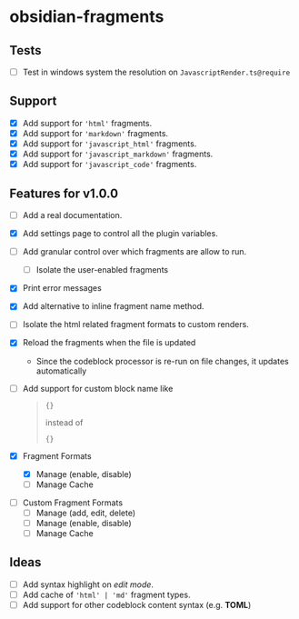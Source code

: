 # obsidian-fragments

## Tests

- [ ] Test in windows system the resolution on `JavascriptRender.ts@require`

## Support

- [x] Add support for `'html'` fragments.
- [x] Add support for `'markdown'` fragments.
- [x] Add support for `'javascript_html'` fragments.
- [x] Add support for `'javascript_markdown'` fragments.
- [x] Add support for `'javascript_code'` fragments.

## Features for v1.0.0

- [ ] Add a real documentation.
- [x] Add settings page to control all the plugin variables.
- [ ] Add granular control over which fragments are allow to run.
  - [ ] Isolate the user-enabled fragments
- [x] Print error messages
- [x] Add alternative to inline fragment name method.
- [ ] Isolate the html related fragment formats to custom renders.
- [x] Reload the fragments when the file is updated
  - Since the codeblock processor is re-run on file changes, it updates automatically
- [ ] Add support for custom block name like

  > ```book
  > {}
  > ```
  >
  > instead of
  >
  > ```use book
  > {}
  > ```

- [x] Fragment Formats
  - [x] Manage (enable, disable)
  - [ ] Manage Cache

<!--  -->

- [ ] Custom Fragment Formats
  - [ ] Manage (add, edit, delete)
  - [ ] Manage (enable, disable)
  - [ ] Manage Cache

## Ideas

- [ ] Add syntax highlight on _edit mode_.
- [ ] Add cache of `'html' | 'md'` fragment types.
- [ ] Add support for other codeblock content syntax (e.g. **TOML**)
